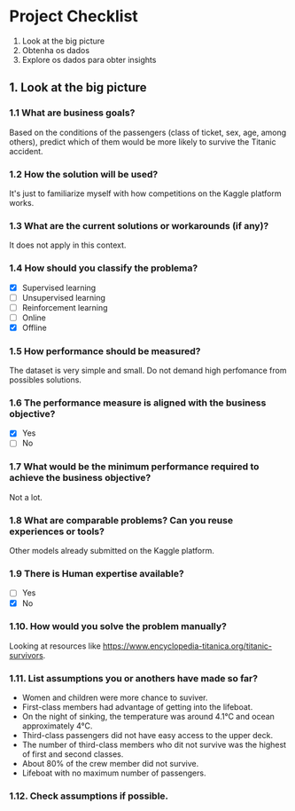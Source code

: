 # Project Checklist

1. Look at the big picture
2. Obtenha os dados
3. Explore os dados para obter insights

## 1. Look at the big picture

### 1.1 What are business goals?

Based on the conditions of the passengers (class of ticket, sex, age, among others), predict which of them would be more likely to survive the Titanic accident.

### 1.2 How the solution will be used?
It's just to familiarize myself with how competitions on the Kaggle platform works.

### 1.3 What are the current solutions or workarounds (if any)?
It does not apply in this context.

### 1.4 How should you classify the problema?
- [x] Supervised learning
- [ ] Unsupervised learning
- [ ] Reinforcement learning
- [ ] Online
- [x] Offline

### 1.5 How performance should be measured?
The dataset is very simple and small. Do not demand high perfomance from possibles solutions.

### 1.6 The performance measure is aligned with the business objective?
- [x] Yes
- [ ] No

### 1.7 What would be the minimum performance required to achieve the business objective?
Not a lot.

### 1.8 What are comparable problems? Can you reuse experiences or tools?
Other models already submitted on the Kaggle platform.

### 1.9 There is Human expertise available?
- [ ] Yes
- [x] No

### 1.10. How would you solve the problem manually?
Looking at resources like https://www.encyclopedia-titanica.org/titanic-survivors.

### 1.11. List assumptions you or anothers have made so far?
- Women and children were more chance to suviver.
- First-class members had advantage of getting into the lifeboat.
- On the night of sinking, the temperature was around 4.1°C and ocean approximately 4°C.
- Third-class passengers did not have easy access to the upper deck.
- The number of third-class members who dit not survive was the highest of first and second classes.
- About 80% of the crew member did not survive.
- Lifeboat with no maximum number of passengers.

### 1.12. Check assumptions if possible.
